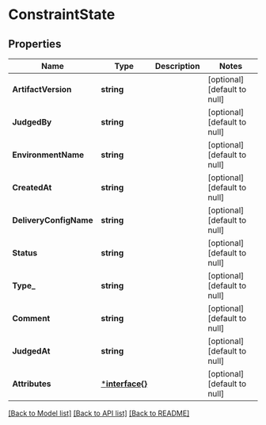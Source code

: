 # ConstraintState

## Properties
Name | Type | Description | Notes
------------ | ------------- | ------------- | -------------
**ArtifactVersion** | **string** |  | [optional] [default to null]
**JudgedBy** | **string** |  | [optional] [default to null]
**EnvironmentName** | **string** |  | [optional] [default to null]
**CreatedAt** | **string** |  | [optional] [default to null]
**DeliveryConfigName** | **string** |  | [optional] [default to null]
**Status** | **string** |  | [optional] [default to null]
**Type_** | **string** |  | [optional] [default to null]
**Comment** | **string** |  | [optional] [default to null]
**JudgedAt** | **string** |  | [optional] [default to null]
**Attributes** | [***interface{}**](interface{}.md) |  | [optional] [default to null]

[[Back to Model list]](../README.md#documentation-for-models) [[Back to API list]](../README.md#documentation-for-api-endpoints) [[Back to README]](../README.md)


